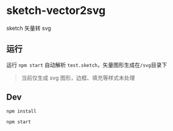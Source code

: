 # sketch-vector2svg

sketch 矢量转 svg

## 运行

运行 `npm start` 自动解析 `test.sketch`，矢量图形生成在`/svg`目录下

> 当前仅生成 svg 图形，边框、填充等样式未处理

## Dev

`npm install`

`npm start`
